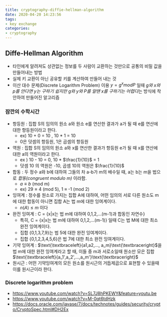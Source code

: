 ```yaml
---
title: cryptography-diffie-hellman-algorithm
date: 2020-04-20 14:23:56
tags:
- key exchange
categories:
- cryptography
---
```

## Diffe-Hellman Algorithm
- 타인에게 알려져도 상관없는 정보를 두 사람이 교환하는 것만으로 공통의 비밀 값을 만들어내는 방법
- 실제 키 교환이 아닌 공유할 키를 계산하여 만들어 내는 것
- 이산 대수 문제(Discrete Logarithm Problem) 이용
$y = g^x mod P$ 일때 *g와 x와 p를 안다면 y는 구하기 쉽지만* *g와 y와 P를 알땐 x를 구하기는 어렵다*는 방식에 착안하여 만들어진 알고리즘

### 잠깐의 수학시간
- 항등원 : 집합 S의 임의의 원소 a와 원소 e를 연산한 결과가 a가 될 때 e를 연산에 대한 항등원이라고 한다.
    - ex) 10 + 0 = 10 , 10 * 1 = 10
    - 0은 덧셈의 항등원, 1은 곱셈의 항등원
- 역원 : 집합 S의 임의의 원소 a와 x를 연산한 결과가 항등원 e가 될 때 x를 연산에 대한 a의 역원이라고 한다.
    - ex ) 10 - 10 = 0, 10 * $\frac{1}{10}$ = 1
    - 덧셈 10 의 역원은 -10, 곱셈 10의 역원은 $\frac{1}{10}$
- 합동 : 두 정수 a와 b에 대하여 그들의 차 a-b가 m의 배수일 때, a는 b는 m을 법으로 *합동(congruent modulo m)* 이라함.
    - $a \equiv b$ (mod m)
    - ex) $29 \equiv 4$ (mod 5), 1 $\equiv$ -1 (mod 2)
- 잉여계 : 정수를 원소로 가지는 집합 A에 대하여, 어떤 임의의 서로 다른 원소도 m에 대한 합동이 아니면 집합 A는 법 m에 대한 잉여계이다.
    - $n(A) \le m$ 이다
- 완전 잉여계 : C = {x|x는 법 m에 대하여 0,1,2,...(m-1)과 합동인 자연수}
    - 특히, C = {x|x는 법 m에 대하여 0,1,2,...(m-1)} 일때 C는 법 M에 대한 최소 완전 잉여계이다.
    - 집합 {0,1,3,7,9}는 법 5에 대한 완전 잉여계이다.
    - 집합 {0,1,2,3,4,5,6}은 법 7에 대한 최소 완전 잉여계이다.
- 기약 잉여계 : $\text{\textbraceleft}{a1,a2,..., a_m}\text{\textbraceright}$을 법 m에 대한 완전 잉여계라고 할 때, 이들 중 m과 서로소일때 원소만 모은 집합 $\text{\textbraceleft}{a_1',a_2',...,a_m'}\text{\textbraceright}$
- 원시근 : 어떤 기약잉여계의 모든 원소를 원시근의 거듭제곱으로 표현할 수 있을때 이를 원시근이라 한다.

### Discrete logarithm problem
- https://www.youtube.com/watch?v=SL7J8hPKEWY&feature=youtu.be
- https://www.youtube.com/watch?v=M-0qt6tdHzk
- https://docs.oracle.com/javase/7/docs/technotes/guides/security/crypto/CryptoSpec.html#DH2Ex
